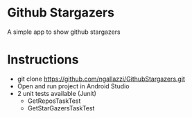 # Github Stargazers
A simple app to show github stargazers

# Instructions
- git clone https://github.com/ngallazzi/GithubStargazers.git 
- Open and run project in Android Studio
- 2 unit tests available (Junit)
	- GetReposTaskTest
	- GetStarGazersTaskTest